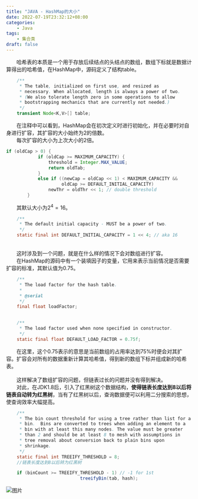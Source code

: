 ```yaml
---
title: "JAVA - HashMap的大小"
date: 2022-07-19T23:32:12+08:00
categories:
    - Java
tags:
    - 集合类
draft: false
---
```


&emsp;&emsp;哈希表的本质是一个用于存放后续结点的头结点的数组，数组下标就是数据计算得出的哈希值，在HashMap中，源码定义了结构table。
```java
    /**
     * The table, initialized on first use, and resized as
     * necessary. When allocated, length is always a power of two.
     * (We also tolerate length zero in some operations to allow
     * bootstrapping mechanics that are currently not needed.)
     */
    transient Node<K,V>[] table;
```
&emsp;&emsp;在注释中可以看到，HashMap会在初次定义时进行初始化，并在必要时对自身进行扩容，其扩容的大小始终为2的倍数。\
&emsp;&emsp;每次扩容的大小为上次大小的2倍。
```java
if (oldCap > 0) {
            if (oldCap >= MAXIMUM_CAPACITY) {
                threshold = Integer.MAX_VALUE;
                return oldTab;
            }
            else if ((newCap = oldCap << 1) < MAXIMUM_CAPACITY &&
                     oldCap >= DEFAULT_INITIAL_CAPACITY)
                newThr = oldThr << 1; // double threshold
        }
```
&emsp;&emsp;其默认大小为$2^4=16$。
```java
    /**
     * The default initial capacity - MUST be a power of two.
     */
    static final int DEFAULT_INITIAL_CAPACITY = 1 << 4; // aka 16
```
\
&emsp;&emsp;这时涉及到一个问题，就是在什么样的情况下会对数组进行扩容。\
&emsp;&emsp;在HashMap的源码中有一个装填因子的变量，它用来表示当前情况是否需要扩容的标准，其默认值为0.75。
```java
    /**
     * The load factor for the hash table.
     *
     * @serial
     */
    final float loadFactor;

    
    /**
     * The load factor used when none specified in constructor.
     */
    static final float DEFAULT_LOAD_FACTOR = 0.75f;
```
&emsp;&emsp;在这里，这个0.75表示的意思是当前数组的占用率达到75%时便会对其扩容。扩容会对所有的数据重新计算其哈希值，得到新的数组下标并组成新的哈希表。\
\
&emsp;&emsp;这样解决了数组扩容的问题，但链表过长的问题并没有得到解决。\
&emsp;&emsp;对此，在JDK1.8后，引入了红黑树这个数据结构，**使得链表长度达到8以后将链表自动转为红黑树**，当有了红黑树以后，查询数据便可以利用二分搜索的思想，使查询效率大幅提高。
```java
    /**
     * The bin count threshold for using a tree rather than list for a
     * bin.  Bins are converted to trees when adding an element to a
     * bin with at least this many nodes. The value must be greater
     * than 2 and should be at least 8 to mesh with assumptions in
     * tree removal about conversion back to plain bins upon
     * shrinkage.
     */
    static final int TREEIFY_THRESHOLD = 8;
    //链表长度达到8以后转为红黑树

    if (binCount >= TREEIFY_THRESHOLD - 1) // -1 for 1st
                            treeifyBin(tab, hash);
```
![图片](http://tva1.sinaimg.cn/large/008kE3f3gy1h7wm6p26onj30n10g1abe.jpg)